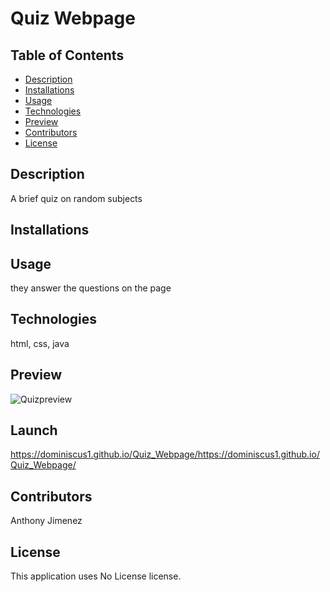 # Quiz Webpage
  ## Table of Contents
  - [Description](#Description)
  - [Installations](#Installations)
  - [Usage](#Usage)
  - [Technologies](#Technologies)
  - [Preview](#Preview)
  - [Contributors](#Contributors)
  - [License](#License)
  ## Description
  A brief quiz on random subjects
  
  ## Installations
  

  ## Usage
  they answer the questions on the page

  ## Technologies
   html, css, java

  ## Preview
  ![Quizpreview](https://user-images.githubusercontent.com/55556978/151111192-3fbbb554-5913-4f9b-a596-a09a6fdf6363.png)


  ## Launch
  https://dominiscus1.github.io/Quiz_Webpage/https://dominiscus1.github.io/Quiz_Webpage/
  
  ## Contributors
  Anthony Jimenez

  ## License
  This application uses No License license. 
  </br>
